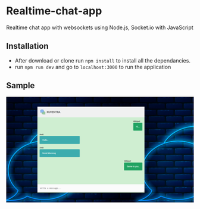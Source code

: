 # Realtime-chat-app 
Realtime chat app with websockets using Node.js, Socket.io with JavaScript

<!-- ## Steps in creating the application 
- Create NPM project - Create Index, Css, Js files 
- Install dependancies. express, nodemon(dev dep.) 
- Create a express server (server.js) - Do frontend part 
- Install socket.io, Setup socket.io in server.js and client client.js 
- Client send message logic in client.js - Recieve message on server and broadcast to all clients 
- Recieve message on client and display it. -->

## Installation 
- After download or clone run `npm install` to install all the dependancies. 
- run `npm run dev` and go to `localhost:3000` to run the application

## Sample
![sample1](https://github.com/anandamit07/Kuventra/blob/master/images/sample1.png)
